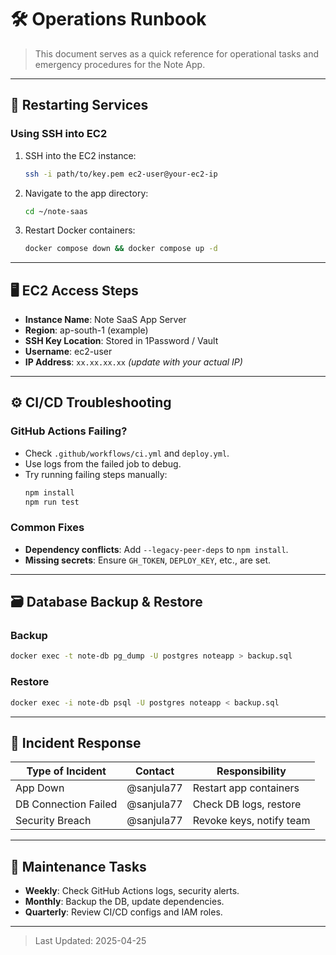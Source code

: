
# 🛠️ Operations Runbook

> This document serves as a quick reference for operational tasks and emergency procedures for the Note App.

---

## 🔄 Restarting Services

### Using SSH into EC2
1. SSH into the EC2 instance:
   ```bash
   ssh -i path/to/key.pem ec2-user@your-ec2-ip
   ```
2. Navigate to the app directory:
   ```bash
   cd ~/note-saas
   ```
3. Restart Docker containers:
   ```bash
   docker compose down && docker compose up -d
   ```

---

## 🖥️ EC2 Access Steps

- **Instance Name**: Note SaaS App Server
- **Region**: ap-south-1 (example)
- **SSH Key Location**: Stored in 1Password / Vault
- **Username**: ec2-user
- **IP Address**: `xx.xx.xx.xx` *(update with your actual IP)*

---

## ⚙️ CI/CD Troubleshooting

### GitHub Actions Failing?
- Check `.github/workflows/ci.yml` and `deploy.yml`.
- Use logs from the failed job to debug.
- Try running failing steps manually:
   ```bash
   npm install
   npm run test
   ```

### Common Fixes
- **Dependency conflicts**: Add `--legacy-peer-deps` to `npm install`.
- **Missing secrets**: Ensure `GH_TOKEN`, `DEPLOY_KEY`, etc., are set.

---

## 🗃️ Database Backup & Restore

### Backup
```bash
docker exec -t note-db pg_dump -U postgres noteapp > backup.sql
```

### Restore
```bash
docker exec -i note-db psql -U postgres noteapp < backup.sql
```

---

## 🚨 Incident Response

| Type of Incident      | Contact         | Responsibility       |
|-----------------------|-----------------|-----------------------|
| App Down              | @sanjula77            | Restart app containers |
| DB Connection Failed  | @sanjula77           | Check DB logs, restore |
| Security Breach       | @sanjula77   | Revoke keys, notify team |

---

## 📅 Maintenance Tasks

- **Weekly**: Check GitHub Actions logs, security alerts.
- **Monthly**: Backup the DB, update dependencies.
- **Quarterly**: Review CI/CD configs and IAM roles.

---

> Last Updated: 2025-04-25
